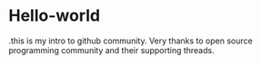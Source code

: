 # Hello-world
.this is my intro to github community. Very thanks to open source programming community and their supporting threads.
